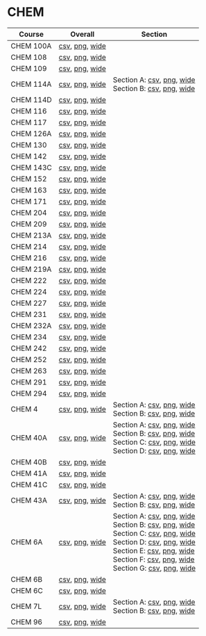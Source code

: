 # CHEM

| Course | Overall | Section |
| ------ | ------- | ------- |
| CHEM 100A | [csv](https://github.com/UCSD-Historical-Enrollment-Data/2025Fall/blob/main/overall/CHEM%20100A.csv), [png](https://raw.githubusercontent.com/UCSD-Historical-Enrollment-Data/2025Fall/main/plot_overall/CHEM%20100A.png), [wide](https://raw.githubusercontent.com/UCSD-Historical-Enrollment-Data/2025Fall/main/plot_overall_wide/CHEM%20100A.png) |  |
| CHEM 108 | [csv](https://github.com/UCSD-Historical-Enrollment-Data/2025Fall/blob/main/overall/CHEM%20108.csv), [png](https://raw.githubusercontent.com/UCSD-Historical-Enrollment-Data/2025Fall/main/plot_overall/CHEM%20108.png), [wide](https://raw.githubusercontent.com/UCSD-Historical-Enrollment-Data/2025Fall/main/plot_overall_wide/CHEM%20108.png) |  |
| CHEM 109 | [csv](https://github.com/UCSD-Historical-Enrollment-Data/2025Fall/blob/main/overall/CHEM%20109.csv), [png](https://raw.githubusercontent.com/UCSD-Historical-Enrollment-Data/2025Fall/main/plot_overall/CHEM%20109.png), [wide](https://raw.githubusercontent.com/UCSD-Historical-Enrollment-Data/2025Fall/main/plot_overall_wide/CHEM%20109.png) |  |
| CHEM 114A | [csv](https://github.com/UCSD-Historical-Enrollment-Data/2025Fall/blob/main/overall/CHEM%20114A.csv), [png](https://raw.githubusercontent.com/UCSD-Historical-Enrollment-Data/2025Fall/main/plot_overall/CHEM%20114A.png), [wide](https://raw.githubusercontent.com/UCSD-Historical-Enrollment-Data/2025Fall/main/plot_overall_wide/CHEM%20114A.png) | Section A: [csv](https://github.com/UCSD-Historical-Enrollment-Data/2025Fall/blob/main/section/CHEM%20114A_A.csv), [png](https://raw.githubusercontent.com/UCSD-Historical-Enrollment-Data/2025Fall/main/plot_section/CHEM%20114A_A.png), [wide](https://raw.githubusercontent.com/UCSD-Historical-Enrollment-Data/2025Fall/main/plot_section_wide/CHEM%20114A_A.png)<br>Section B: [csv](https://github.com/UCSD-Historical-Enrollment-Data/2025Fall/blob/main/section/CHEM%20114A_B.csv), [png](https://raw.githubusercontent.com/UCSD-Historical-Enrollment-Data/2025Fall/main/plot_section/CHEM%20114A_B.png), [wide](https://raw.githubusercontent.com/UCSD-Historical-Enrollment-Data/2025Fall/main/plot_section_wide/CHEM%20114A_B.png) |
| CHEM 114D | [csv](https://github.com/UCSD-Historical-Enrollment-Data/2025Fall/blob/main/overall/CHEM%20114D.csv), [png](https://raw.githubusercontent.com/UCSD-Historical-Enrollment-Data/2025Fall/main/plot_overall/CHEM%20114D.png), [wide](https://raw.githubusercontent.com/UCSD-Historical-Enrollment-Data/2025Fall/main/plot_overall_wide/CHEM%20114D.png) |  |
| CHEM 116 | [csv](https://github.com/UCSD-Historical-Enrollment-Data/2025Fall/blob/main/overall/CHEM%20116.csv), [png](https://raw.githubusercontent.com/UCSD-Historical-Enrollment-Data/2025Fall/main/plot_overall/CHEM%20116.png), [wide](https://raw.githubusercontent.com/UCSD-Historical-Enrollment-Data/2025Fall/main/plot_overall_wide/CHEM%20116.png) |  |
| CHEM 117 | [csv](https://github.com/UCSD-Historical-Enrollment-Data/2025Fall/blob/main/overall/CHEM%20117.csv), [png](https://raw.githubusercontent.com/UCSD-Historical-Enrollment-Data/2025Fall/main/plot_overall/CHEM%20117.png), [wide](https://raw.githubusercontent.com/UCSD-Historical-Enrollment-Data/2025Fall/main/plot_overall_wide/CHEM%20117.png) |  |
| CHEM 126A | [csv](https://github.com/UCSD-Historical-Enrollment-Data/2025Fall/blob/main/overall/CHEM%20126A.csv), [png](https://raw.githubusercontent.com/UCSD-Historical-Enrollment-Data/2025Fall/main/plot_overall/CHEM%20126A.png), [wide](https://raw.githubusercontent.com/UCSD-Historical-Enrollment-Data/2025Fall/main/plot_overall_wide/CHEM%20126A.png) |  |
| CHEM 130 | [csv](https://github.com/UCSD-Historical-Enrollment-Data/2025Fall/blob/main/overall/CHEM%20130.csv), [png](https://raw.githubusercontent.com/UCSD-Historical-Enrollment-Data/2025Fall/main/plot_overall/CHEM%20130.png), [wide](https://raw.githubusercontent.com/UCSD-Historical-Enrollment-Data/2025Fall/main/plot_overall_wide/CHEM%20130.png) |  |
| CHEM 142 | [csv](https://github.com/UCSD-Historical-Enrollment-Data/2025Fall/blob/main/overall/CHEM%20142.csv), [png](https://raw.githubusercontent.com/UCSD-Historical-Enrollment-Data/2025Fall/main/plot_overall/CHEM%20142.png), [wide](https://raw.githubusercontent.com/UCSD-Historical-Enrollment-Data/2025Fall/main/plot_overall_wide/CHEM%20142.png) |  |
| CHEM 143C | [csv](https://github.com/UCSD-Historical-Enrollment-Data/2025Fall/blob/main/overall/CHEM%20143C.csv), [png](https://raw.githubusercontent.com/UCSD-Historical-Enrollment-Data/2025Fall/main/plot_overall/CHEM%20143C.png), [wide](https://raw.githubusercontent.com/UCSD-Historical-Enrollment-Data/2025Fall/main/plot_overall_wide/CHEM%20143C.png) |  |
| CHEM 152 | [csv](https://github.com/UCSD-Historical-Enrollment-Data/2025Fall/blob/main/overall/CHEM%20152.csv), [png](https://raw.githubusercontent.com/UCSD-Historical-Enrollment-Data/2025Fall/main/plot_overall/CHEM%20152.png), [wide](https://raw.githubusercontent.com/UCSD-Historical-Enrollment-Data/2025Fall/main/plot_overall_wide/CHEM%20152.png) |  |
| CHEM 163 | [csv](https://github.com/UCSD-Historical-Enrollment-Data/2025Fall/blob/main/overall/CHEM%20163.csv), [png](https://raw.githubusercontent.com/UCSD-Historical-Enrollment-Data/2025Fall/main/plot_overall/CHEM%20163.png), [wide](https://raw.githubusercontent.com/UCSD-Historical-Enrollment-Data/2025Fall/main/plot_overall_wide/CHEM%20163.png) |  |
| CHEM 171 | [csv](https://github.com/UCSD-Historical-Enrollment-Data/2025Fall/blob/main/overall/CHEM%20171.csv), [png](https://raw.githubusercontent.com/UCSD-Historical-Enrollment-Data/2025Fall/main/plot_overall/CHEM%20171.png), [wide](https://raw.githubusercontent.com/UCSD-Historical-Enrollment-Data/2025Fall/main/plot_overall_wide/CHEM%20171.png) |  |
| CHEM 204 | [csv](https://github.com/UCSD-Historical-Enrollment-Data/2025Fall/blob/main/overall/CHEM%20204.csv), [png](https://raw.githubusercontent.com/UCSD-Historical-Enrollment-Data/2025Fall/main/plot_overall/CHEM%20204.png), [wide](https://raw.githubusercontent.com/UCSD-Historical-Enrollment-Data/2025Fall/main/plot_overall_wide/CHEM%20204.png) |  |
| CHEM 209 | [csv](https://github.com/UCSD-Historical-Enrollment-Data/2025Fall/blob/main/overall/CHEM%20209.csv), [png](https://raw.githubusercontent.com/UCSD-Historical-Enrollment-Data/2025Fall/main/plot_overall/CHEM%20209.png), [wide](https://raw.githubusercontent.com/UCSD-Historical-Enrollment-Data/2025Fall/main/plot_overall_wide/CHEM%20209.png) |  |
| CHEM 213A | [csv](https://github.com/UCSD-Historical-Enrollment-Data/2025Fall/blob/main/overall/CHEM%20213A.csv), [png](https://raw.githubusercontent.com/UCSD-Historical-Enrollment-Data/2025Fall/main/plot_overall/CHEM%20213A.png), [wide](https://raw.githubusercontent.com/UCSD-Historical-Enrollment-Data/2025Fall/main/plot_overall_wide/CHEM%20213A.png) |  |
| CHEM 214 | [csv](https://github.com/UCSD-Historical-Enrollment-Data/2025Fall/blob/main/overall/CHEM%20214.csv), [png](https://raw.githubusercontent.com/UCSD-Historical-Enrollment-Data/2025Fall/main/plot_overall/CHEM%20214.png), [wide](https://raw.githubusercontent.com/UCSD-Historical-Enrollment-Data/2025Fall/main/plot_overall_wide/CHEM%20214.png) |  |
| CHEM 216 | [csv](https://github.com/UCSD-Historical-Enrollment-Data/2025Fall/blob/main/overall/CHEM%20216.csv), [png](https://raw.githubusercontent.com/UCSD-Historical-Enrollment-Data/2025Fall/main/plot_overall/CHEM%20216.png), [wide](https://raw.githubusercontent.com/UCSD-Historical-Enrollment-Data/2025Fall/main/plot_overall_wide/CHEM%20216.png) |  |
| CHEM 219A | [csv](https://github.com/UCSD-Historical-Enrollment-Data/2025Fall/blob/main/overall/CHEM%20219A.csv), [png](https://raw.githubusercontent.com/UCSD-Historical-Enrollment-Data/2025Fall/main/plot_overall/CHEM%20219A.png), [wide](https://raw.githubusercontent.com/UCSD-Historical-Enrollment-Data/2025Fall/main/plot_overall_wide/CHEM%20219A.png) |  |
| CHEM 222 | [csv](https://github.com/UCSD-Historical-Enrollment-Data/2025Fall/blob/main/overall/CHEM%20222.csv), [png](https://raw.githubusercontent.com/UCSD-Historical-Enrollment-Data/2025Fall/main/plot_overall/CHEM%20222.png), [wide](https://raw.githubusercontent.com/UCSD-Historical-Enrollment-Data/2025Fall/main/plot_overall_wide/CHEM%20222.png) |  |
| CHEM 224 | [csv](https://github.com/UCSD-Historical-Enrollment-Data/2025Fall/blob/main/overall/CHEM%20224.csv), [png](https://raw.githubusercontent.com/UCSD-Historical-Enrollment-Data/2025Fall/main/plot_overall/CHEM%20224.png), [wide](https://raw.githubusercontent.com/UCSD-Historical-Enrollment-Data/2025Fall/main/plot_overall_wide/CHEM%20224.png) |  |
| CHEM 227 | [csv](https://github.com/UCSD-Historical-Enrollment-Data/2025Fall/blob/main/overall/CHEM%20227.csv), [png](https://raw.githubusercontent.com/UCSD-Historical-Enrollment-Data/2025Fall/main/plot_overall/CHEM%20227.png), [wide](https://raw.githubusercontent.com/UCSD-Historical-Enrollment-Data/2025Fall/main/plot_overall_wide/CHEM%20227.png) |  |
| CHEM 231 | [csv](https://github.com/UCSD-Historical-Enrollment-Data/2025Fall/blob/main/overall/CHEM%20231.csv), [png](https://raw.githubusercontent.com/UCSD-Historical-Enrollment-Data/2025Fall/main/plot_overall/CHEM%20231.png), [wide](https://raw.githubusercontent.com/UCSD-Historical-Enrollment-Data/2025Fall/main/plot_overall_wide/CHEM%20231.png) |  |
| CHEM 232A | [csv](https://github.com/UCSD-Historical-Enrollment-Data/2025Fall/blob/main/overall/CHEM%20232A.csv), [png](https://raw.githubusercontent.com/UCSD-Historical-Enrollment-Data/2025Fall/main/plot_overall/CHEM%20232A.png), [wide](https://raw.githubusercontent.com/UCSD-Historical-Enrollment-Data/2025Fall/main/plot_overall_wide/CHEM%20232A.png) |  |
| CHEM 234 | [csv](https://github.com/UCSD-Historical-Enrollment-Data/2025Fall/blob/main/overall/CHEM%20234.csv), [png](https://raw.githubusercontent.com/UCSD-Historical-Enrollment-Data/2025Fall/main/plot_overall/CHEM%20234.png), [wide](https://raw.githubusercontent.com/UCSD-Historical-Enrollment-Data/2025Fall/main/plot_overall_wide/CHEM%20234.png) |  |
| CHEM 242 | [csv](https://github.com/UCSD-Historical-Enrollment-Data/2025Fall/blob/main/overall/CHEM%20242.csv), [png](https://raw.githubusercontent.com/UCSD-Historical-Enrollment-Data/2025Fall/main/plot_overall/CHEM%20242.png), [wide](https://raw.githubusercontent.com/UCSD-Historical-Enrollment-Data/2025Fall/main/plot_overall_wide/CHEM%20242.png) |  |
| CHEM 252 | [csv](https://github.com/UCSD-Historical-Enrollment-Data/2025Fall/blob/main/overall/CHEM%20252.csv), [png](https://raw.githubusercontent.com/UCSD-Historical-Enrollment-Data/2025Fall/main/plot_overall/CHEM%20252.png), [wide](https://raw.githubusercontent.com/UCSD-Historical-Enrollment-Data/2025Fall/main/plot_overall_wide/CHEM%20252.png) |  |
| CHEM 263 | [csv](https://github.com/UCSD-Historical-Enrollment-Data/2025Fall/blob/main/overall/CHEM%20263.csv), [png](https://raw.githubusercontent.com/UCSD-Historical-Enrollment-Data/2025Fall/main/plot_overall/CHEM%20263.png), [wide](https://raw.githubusercontent.com/UCSD-Historical-Enrollment-Data/2025Fall/main/plot_overall_wide/CHEM%20263.png) |  |
| CHEM 291 | [csv](https://github.com/UCSD-Historical-Enrollment-Data/2025Fall/blob/main/overall/CHEM%20291.csv), [png](https://raw.githubusercontent.com/UCSD-Historical-Enrollment-Data/2025Fall/main/plot_overall/CHEM%20291.png), [wide](https://raw.githubusercontent.com/UCSD-Historical-Enrollment-Data/2025Fall/main/plot_overall_wide/CHEM%20291.png) |  |
| CHEM 294 | [csv](https://github.com/UCSD-Historical-Enrollment-Data/2025Fall/blob/main/overall/CHEM%20294.csv), [png](https://raw.githubusercontent.com/UCSD-Historical-Enrollment-Data/2025Fall/main/plot_overall/CHEM%20294.png), [wide](https://raw.githubusercontent.com/UCSD-Historical-Enrollment-Data/2025Fall/main/plot_overall_wide/CHEM%20294.png) |  |
| CHEM 4 | [csv](https://github.com/UCSD-Historical-Enrollment-Data/2025Fall/blob/main/overall/CHEM%204.csv), [png](https://raw.githubusercontent.com/UCSD-Historical-Enrollment-Data/2025Fall/main/plot_overall/CHEM%204.png), [wide](https://raw.githubusercontent.com/UCSD-Historical-Enrollment-Data/2025Fall/main/plot_overall_wide/CHEM%204.png) | Section A: [csv](https://github.com/UCSD-Historical-Enrollment-Data/2025Fall/blob/main/section/CHEM%204_A.csv), [png](https://raw.githubusercontent.com/UCSD-Historical-Enrollment-Data/2025Fall/main/plot_section/CHEM%204_A.png), [wide](https://raw.githubusercontent.com/UCSD-Historical-Enrollment-Data/2025Fall/main/plot_section_wide/CHEM%204_A.png)<br>Section B: [csv](https://github.com/UCSD-Historical-Enrollment-Data/2025Fall/blob/main/section/CHEM%204_B.csv), [png](https://raw.githubusercontent.com/UCSD-Historical-Enrollment-Data/2025Fall/main/plot_section/CHEM%204_B.png), [wide](https://raw.githubusercontent.com/UCSD-Historical-Enrollment-Data/2025Fall/main/plot_section_wide/CHEM%204_B.png) |
| CHEM 40A | [csv](https://github.com/UCSD-Historical-Enrollment-Data/2025Fall/blob/main/overall/CHEM%2040A.csv), [png](https://raw.githubusercontent.com/UCSD-Historical-Enrollment-Data/2025Fall/main/plot_overall/CHEM%2040A.png), [wide](https://raw.githubusercontent.com/UCSD-Historical-Enrollment-Data/2025Fall/main/plot_overall_wide/CHEM%2040A.png) | Section A: [csv](https://github.com/UCSD-Historical-Enrollment-Data/2025Fall/blob/main/section/CHEM%2040A_A.csv), [png](https://raw.githubusercontent.com/UCSD-Historical-Enrollment-Data/2025Fall/main/plot_section/CHEM%2040A_A.png), [wide](https://raw.githubusercontent.com/UCSD-Historical-Enrollment-Data/2025Fall/main/plot_section_wide/CHEM%2040A_A.png)<br>Section B: [csv](https://github.com/UCSD-Historical-Enrollment-Data/2025Fall/blob/main/section/CHEM%2040A_B.csv), [png](https://raw.githubusercontent.com/UCSD-Historical-Enrollment-Data/2025Fall/main/plot_section/CHEM%2040A_B.png), [wide](https://raw.githubusercontent.com/UCSD-Historical-Enrollment-Data/2025Fall/main/plot_section_wide/CHEM%2040A_B.png)<br>Section C: [csv](https://github.com/UCSD-Historical-Enrollment-Data/2025Fall/blob/main/section/CHEM%2040A_C.csv), [png](https://raw.githubusercontent.com/UCSD-Historical-Enrollment-Data/2025Fall/main/plot_section/CHEM%2040A_C.png), [wide](https://raw.githubusercontent.com/UCSD-Historical-Enrollment-Data/2025Fall/main/plot_section_wide/CHEM%2040A_C.png)<br>Section D: [csv](https://github.com/UCSD-Historical-Enrollment-Data/2025Fall/blob/main/section/CHEM%2040A_D.csv), [png](https://raw.githubusercontent.com/UCSD-Historical-Enrollment-Data/2025Fall/main/plot_section/CHEM%2040A_D.png), [wide](https://raw.githubusercontent.com/UCSD-Historical-Enrollment-Data/2025Fall/main/plot_section_wide/CHEM%2040A_D.png) |
| CHEM 40B | [csv](https://github.com/UCSD-Historical-Enrollment-Data/2025Fall/blob/main/overall/CHEM%2040B.csv), [png](https://raw.githubusercontent.com/UCSD-Historical-Enrollment-Data/2025Fall/main/plot_overall/CHEM%2040B.png), [wide](https://raw.githubusercontent.com/UCSD-Historical-Enrollment-Data/2025Fall/main/plot_overall_wide/CHEM%2040B.png) |  |
| CHEM 41A | [csv](https://github.com/UCSD-Historical-Enrollment-Data/2025Fall/blob/main/overall/CHEM%2041A.csv), [png](https://raw.githubusercontent.com/UCSD-Historical-Enrollment-Data/2025Fall/main/plot_overall/CHEM%2041A.png), [wide](https://raw.githubusercontent.com/UCSD-Historical-Enrollment-Data/2025Fall/main/plot_overall_wide/CHEM%2041A.png) |  |
| CHEM 41C | [csv](https://github.com/UCSD-Historical-Enrollment-Data/2025Fall/blob/main/overall/CHEM%2041C.csv), [png](https://raw.githubusercontent.com/UCSD-Historical-Enrollment-Data/2025Fall/main/plot_overall/CHEM%2041C.png), [wide](https://raw.githubusercontent.com/UCSD-Historical-Enrollment-Data/2025Fall/main/plot_overall_wide/CHEM%2041C.png) |  |
| CHEM 43A | [csv](https://github.com/UCSD-Historical-Enrollment-Data/2025Fall/blob/main/overall/CHEM%2043A.csv), [png](https://raw.githubusercontent.com/UCSD-Historical-Enrollment-Data/2025Fall/main/plot_overall/CHEM%2043A.png), [wide](https://raw.githubusercontent.com/UCSD-Historical-Enrollment-Data/2025Fall/main/plot_overall_wide/CHEM%2043A.png) | Section A: [csv](https://github.com/UCSD-Historical-Enrollment-Data/2025Fall/blob/main/section/CHEM%2043A_A.csv), [png](https://raw.githubusercontent.com/UCSD-Historical-Enrollment-Data/2025Fall/main/plot_section/CHEM%2043A_A.png), [wide](https://raw.githubusercontent.com/UCSD-Historical-Enrollment-Data/2025Fall/main/plot_section_wide/CHEM%2043A_A.png)<br>Section B: [csv](https://github.com/UCSD-Historical-Enrollment-Data/2025Fall/blob/main/section/CHEM%2043A_B.csv), [png](https://raw.githubusercontent.com/UCSD-Historical-Enrollment-Data/2025Fall/main/plot_section/CHEM%2043A_B.png), [wide](https://raw.githubusercontent.com/UCSD-Historical-Enrollment-Data/2025Fall/main/plot_section_wide/CHEM%2043A_B.png) |
| CHEM 6A | [csv](https://github.com/UCSD-Historical-Enrollment-Data/2025Fall/blob/main/overall/CHEM%206A.csv), [png](https://raw.githubusercontent.com/UCSD-Historical-Enrollment-Data/2025Fall/main/plot_overall/CHEM%206A.png), [wide](https://raw.githubusercontent.com/UCSD-Historical-Enrollment-Data/2025Fall/main/plot_overall_wide/CHEM%206A.png) | Section A: [csv](https://github.com/UCSD-Historical-Enrollment-Data/2025Fall/blob/main/section/CHEM%206A_A.csv), [png](https://raw.githubusercontent.com/UCSD-Historical-Enrollment-Data/2025Fall/main/plot_section/CHEM%206A_A.png), [wide](https://raw.githubusercontent.com/UCSD-Historical-Enrollment-Data/2025Fall/main/plot_section_wide/CHEM%206A_A.png)<br>Section B: [csv](https://github.com/UCSD-Historical-Enrollment-Data/2025Fall/blob/main/section/CHEM%206A_B.csv), [png](https://raw.githubusercontent.com/UCSD-Historical-Enrollment-Data/2025Fall/main/plot_section/CHEM%206A_B.png), [wide](https://raw.githubusercontent.com/UCSD-Historical-Enrollment-Data/2025Fall/main/plot_section_wide/CHEM%206A_B.png)<br>Section C: [csv](https://github.com/UCSD-Historical-Enrollment-Data/2025Fall/blob/main/section/CHEM%206A_C.csv), [png](https://raw.githubusercontent.com/UCSD-Historical-Enrollment-Data/2025Fall/main/plot_section/CHEM%206A_C.png), [wide](https://raw.githubusercontent.com/UCSD-Historical-Enrollment-Data/2025Fall/main/plot_section_wide/CHEM%206A_C.png)<br>Section D: [csv](https://github.com/UCSD-Historical-Enrollment-Data/2025Fall/blob/main/section/CHEM%206A_D.csv), [png](https://raw.githubusercontent.com/UCSD-Historical-Enrollment-Data/2025Fall/main/plot_section/CHEM%206A_D.png), [wide](https://raw.githubusercontent.com/UCSD-Historical-Enrollment-Data/2025Fall/main/plot_section_wide/CHEM%206A_D.png)<br>Section E: [csv](https://github.com/UCSD-Historical-Enrollment-Data/2025Fall/blob/main/section/CHEM%206A_E.csv), [png](https://raw.githubusercontent.com/UCSD-Historical-Enrollment-Data/2025Fall/main/plot_section/CHEM%206A_E.png), [wide](https://raw.githubusercontent.com/UCSD-Historical-Enrollment-Data/2025Fall/main/plot_section_wide/CHEM%206A_E.png)<br>Section F: [csv](https://github.com/UCSD-Historical-Enrollment-Data/2025Fall/blob/main/section/CHEM%206A_F.csv), [png](https://raw.githubusercontent.com/UCSD-Historical-Enrollment-Data/2025Fall/main/plot_section/CHEM%206A_F.png), [wide](https://raw.githubusercontent.com/UCSD-Historical-Enrollment-Data/2025Fall/main/plot_section_wide/CHEM%206A_F.png)<br>Section G: [csv](https://github.com/UCSD-Historical-Enrollment-Data/2025Fall/blob/main/section/CHEM%206A_G.csv), [png](https://raw.githubusercontent.com/UCSD-Historical-Enrollment-Data/2025Fall/main/plot_section/CHEM%206A_G.png), [wide](https://raw.githubusercontent.com/UCSD-Historical-Enrollment-Data/2025Fall/main/plot_section_wide/CHEM%206A_G.png) |
| CHEM 6B | [csv](https://github.com/UCSD-Historical-Enrollment-Data/2025Fall/blob/main/overall/CHEM%206B.csv), [png](https://raw.githubusercontent.com/UCSD-Historical-Enrollment-Data/2025Fall/main/plot_overall/CHEM%206B.png), [wide](https://raw.githubusercontent.com/UCSD-Historical-Enrollment-Data/2025Fall/main/plot_overall_wide/CHEM%206B.png) |  |
| CHEM 6C | [csv](https://github.com/UCSD-Historical-Enrollment-Data/2025Fall/blob/main/overall/CHEM%206C.csv), [png](https://raw.githubusercontent.com/UCSD-Historical-Enrollment-Data/2025Fall/main/plot_overall/CHEM%206C.png), [wide](https://raw.githubusercontent.com/UCSD-Historical-Enrollment-Data/2025Fall/main/plot_overall_wide/CHEM%206C.png) |  |
| CHEM 7L | [csv](https://github.com/UCSD-Historical-Enrollment-Data/2025Fall/blob/main/overall/CHEM%207L.csv), [png](https://raw.githubusercontent.com/UCSD-Historical-Enrollment-Data/2025Fall/main/plot_overall/CHEM%207L.png), [wide](https://raw.githubusercontent.com/UCSD-Historical-Enrollment-Data/2025Fall/main/plot_overall_wide/CHEM%207L.png) | Section A: [csv](https://github.com/UCSD-Historical-Enrollment-Data/2025Fall/blob/main/section/CHEM%207L_A.csv), [png](https://raw.githubusercontent.com/UCSD-Historical-Enrollment-Data/2025Fall/main/plot_section/CHEM%207L_A.png), [wide](https://raw.githubusercontent.com/UCSD-Historical-Enrollment-Data/2025Fall/main/plot_section_wide/CHEM%207L_A.png)<br>Section B: [csv](https://github.com/UCSD-Historical-Enrollment-Data/2025Fall/blob/main/section/CHEM%207L_B.csv), [png](https://raw.githubusercontent.com/UCSD-Historical-Enrollment-Data/2025Fall/main/plot_section/CHEM%207L_B.png), [wide](https://raw.githubusercontent.com/UCSD-Historical-Enrollment-Data/2025Fall/main/plot_section_wide/CHEM%207L_B.png) |
| CHEM 96 | [csv](https://github.com/UCSD-Historical-Enrollment-Data/2025Fall/blob/main/overall/CHEM%2096.csv), [png](https://raw.githubusercontent.com/UCSD-Historical-Enrollment-Data/2025Fall/main/plot_overall/CHEM%2096.png), [wide](https://raw.githubusercontent.com/UCSD-Historical-Enrollment-Data/2025Fall/main/plot_overall_wide/CHEM%2096.png) |  |
